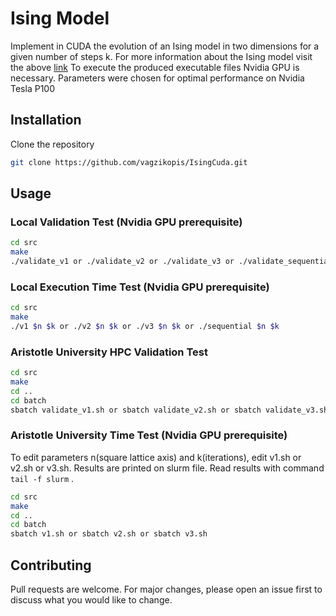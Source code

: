 # Ising Model

Implement in CUDA the evolution of an Ising model in two dimensions for a given number of steps k.
For more information about the Ising model visit the above [link](https://en.wikipedia.org/wiki/Ising_model)
To execute the produced executable files Nvidia GPU is necessary. Parameters were chosen for optimal performance on Nvidia Tesla P100

## Installation

Clone the repository

```bash
git clone https://github.com/vagzikopis/IsingCuda.git
```

## Usage

### Local Validation Test (Nvidia GPU prerequisite)
```bash
cd src
make
./validate_v1 or ./validate_v2 or ./validate_v3 or ./validate_sequential
```
### Local Execution Time Test (Nvidia GPU prerequisite)
```bash
cd src
make
./v1 $n $k or ./v2 $n $k or ./v3 $n $k or ./sequential $n $k
```
### Aristotle University HPC Validation Test
```bash
cd src
make
cd ..
cd batch
sbatch validate_v1.sh or sbatch validate_v2.sh or sbatch validate_v3.sh
```
### Aristotle University Time Test (Nvidia GPU prerequisite)
To edit parameters n(square lattice axis) and k(iterations), edit v1.sh or v2.sh or v3.sh.
Results are printed on slurm file. Read results with command ```tail -f slurm``` .
```bash
cd src
make
cd ..
cd batch
sbatch v1.sh or sbatch v2.sh or sbatch v3.sh
```

## Contributing
Pull requests are welcome. For major changes, please open an issue first to discuss what you would like to change.
